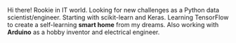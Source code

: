 Hi there! Rookie in IT world.
Looking for new challenges as a Python data scientist/engineer.
Starting with scikit-learn and Keras. Learning TensorFlow to create a self-learning __smart home__ from my dreams.
Also working with __Arduino__ as a hobby inventor and electrical engineer.

<!---
Aleksanderro/Aleksanderro is a ✨ special ✨ repository because its `README.md` (this file) appears on your GitHub profile.
You can click the Preview link to take a look at your changes.
--->
